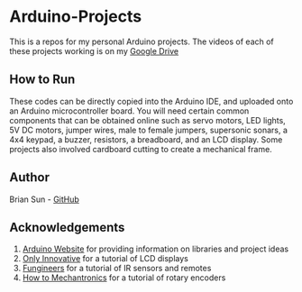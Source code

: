 # Arduino-Projects

This is a repos for my personal Arduino projects.
The videos of each of these projects working is on my [Google Drive](https://drive.google.com/drive/folders/1-26oY-OnCgvhiAUHQnbU7kZge55owqhq?usp=sharing)

How to Run
---
These codes can be directly copied into the Arduino IDE, and uploaded onto an Arduino microcontroller board. You will need certain common components that can be obtained online such as servo motors, LED lights, 5V DC motors, jumper wires, male to female jumpers, supersonic sonars, a 4x4 keypad, a buzzer, resistors, a breadboard, and an LCD display. Some projects also involved cardboard cutting to create a mechanical frame.

Author
---
Brian Sun - [GitHub](https://github.com/BrianS99)

Acknowledgements
---
1. [Arduino Website](https://www.arduino.cc/) for providing information on libraries and project ideas
2. [Only Innovative](https://youtu.be/zzGWcZ2E5CY) for a tutorial of LCD displays
3. [Fungineers](https://youtu.be/3jeSfsnQOWk) for a tutorial of IR sensors and remotes
4. [How to Mechantronics](https://youtu.be/v4BbSzJ-hz4) for a tutorial of rotary encoders 
